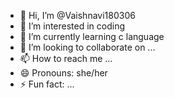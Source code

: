 - 👋 Hi, I’m @Vaishnavi180306
- 👀 I’m interested in coding
- 🌱 I’m currently learning c language 
- 💞️ I’m looking to collaborate on ...
- 📫 How to reach me ...
- 😄 Pronouns: she/her
- ⚡ Fun fact: ...

<!---
Vaishnavi180306/Vaishnavi180306 is a ✨ special ✨ repository because its `README.md` (this file) appears on your GitHub profile.
You can click the Preview link to take a look at your changes.
--->
